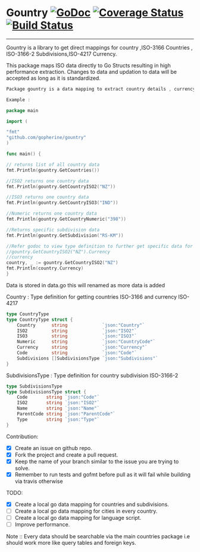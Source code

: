 # Gountry [![GoDoc](https://godoc.org/github.com/gopherine/gountry?status.svg)](http://godoc.org/github.com/gopherine/gountry)  [![Coverage Status](https://coveralls.io/repos/github/gopherine/gountry/badge.svg?branch=master)](https://coveralls.io/github/gopherine/gountry?branch=master)  [![Build Status](https://travis-ci.org/gopherine/gountry.svg?branch=master)](https://travis-ci.org/gopherine/gountry)
---

Gountry is a library to get direct mappings for country ,ISO-3166 Countries , ISO-3166-2 Subdivisions,ISO-4217 Currency.

This package maps ISO data directly to Go Structs resulting in high performance extraction. Changes to data and updation to data will be accepted as long as it is standardized.

```go
Package gountry is a data mapping to extract country details , currency and subdivisions The data is extracted and mapped on to go using python package pycountry but is open to change as per community suggestion

Example :

package main

import (

"fmt"
"github.com/gopherine/gountry"
)

func main() {

// returns list of all country data
fmt.Println(gountry.GetCountries())

//ISO2 returns one country data
fmt.Println(gountry.GetCountryISO2("NZ"))

//ISO3 returns one country data
fmt.Println(gountry.GetCountryISO3("IND"))

//Numeric returns one country data
fmt.Println(gountry.GetCountryNumeric("398"))

//Returns specific subdivision data
fmt.Println(gountry.GetSubdivision("RS-KM"))

//Refer godoc to view type definition to further get specific data for example
//gountry.GetCountryISO2("NZ").Currency
//currency
country, _ := gountry.GetCountryISO2("NZ")
fmt.Println(country.Currency)
}
```

Data is stored in data.go this will renamed as more data is added

Country : Type definition for getting countries ISO-3166 and currency ISO-4217

```go
type CountryType
type CountryType struct {
    Country      string             `json:"Country"`
    ISO2         string             `json:"ISO2"`
    ISO3         string             `json:"ISO3"`
    Numeric      string             `json:"CountryCode"`
    Currency     string             `json:"Currency"`
    Code         string             `json:"Code"`
    Subdivisions []SubdivisionsType `json:"Subdivisions"`
}
```


SubdivisionsType : Type definition for country subdivision ISO-3166-2
```go
type SubdivisionsType
type SubdivisionsType struct {
    Code       string `json:"Code"`
    ISO2       string `json:"ISO2"`
    Name       string `json:"Name"`
    ParentCode string `json:"ParentCode"`
    Type       string `json:"Type"`
}
```

Contribution:

- [X] Create an issue on github repo.
- [X] Fork the project and create a pull request.
- [X] Keep the name of your branch similar to the issue you are trying to solve.
- [X] Remember to run tests and gofmt before pull as it will fail while building via travis otherwise

TODO:

- [X] Create a local go data mapping for countries and subdivisions.
- [ ] Create a local go data mapping for cities in every country.
- [ ] Create a local go data mapping for language script.
- [ ] Improve performance.

Note :: Every data should be searchable via the main countries package i.e should work more like query tables and foreign keys.